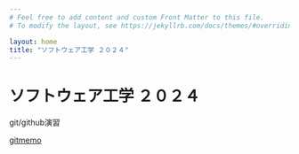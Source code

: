 ```yaml
---
# Feel free to add content and custom Front Matter to this file.
# To modify the layout, see https://jekyllrb.com/docs/themes/#overriding-theme-defaults

layout: home
title: "ソフトウェア工学 ２０２４"
---
```


# ソフトウェア工学 ２０２４

git/github演習

[gitmemo](/docs/gitmemo)
